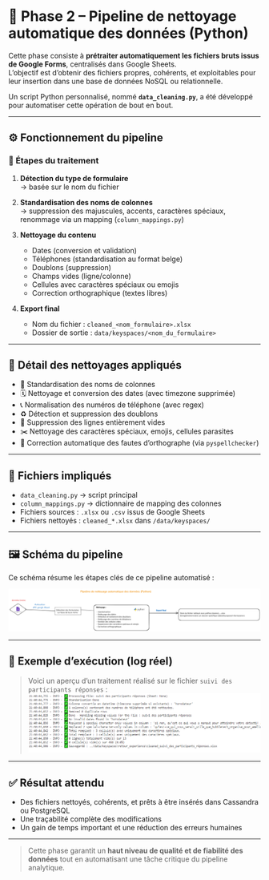 # 🧼 Phase 2 – Pipeline de nettoyage automatique des données (Python)

Cette phase consiste à **prétraiter automatiquement les fichiers bruts issus de Google Forms**, centralisés dans Google Sheets.  
L’objectif est d’obtenir des fichiers propres, cohérents, et exploitables pour leur insertion dans une base de données NoSQL ou relationnelle.

Un script Python personnalisé, nommé **`data_cleaning.py`**, a été développé pour automatiser cette opération de bout en bout.

---

## ⚙️ Fonctionnement du pipeline

### 🔁 Étapes du traitement

1. **Détection du type de formulaire**  
   → basée sur le nom du fichier

2. **Standardisation des noms de colonnes**  
   → suppression des majuscules, accents, caractères spéciaux, renommage via un mapping (`column_mappings.py`)

3. **Nettoyage du contenu**  
   - Dates (conversion et validation)
   - Téléphones (standardisation au format belge)
   - Doublons (suppression)
   - Champs vides (ligne/colonne)
   - Cellules avec caractères spéciaux ou emojis
   - Correction orthographique (textes libres)

4. **Export final**
   - Nom du fichier : `cleaned_<nom_formulaire>.xlsx`
   - Dossier de sortie : `data/keyspaces/<nom_du_formulaire>`

---

## 🧼 Détail des nettoyages appliqués

- 🔡 Standardisation des noms de colonnes  
- 🗓 Nettoyage et conversion des dates (avec timezone supprimée)  
- 📞 Normalisation des numéros de téléphone (avec regex)  
- ♻️ Détection et suppression des doublons  
- 🧼 Suppression des lignes entièrement vides  
- ✂️ Nettoyage des caractères spéciaux, emojis, cellules parasites  
- 🧠 Correction automatique des fautes d’orthographe (via `pyspellchecker`)

---

## 📁 Fichiers impliqués

- `data_cleaning.py` → script principal
- `column_mappings.py` → dictionnaire de mapping des colonnes
- Fichiers sources : `.xlsx` ou `.csv` issus de Google Sheets
- Fichiers nettoyés : `cleaned_*.xlsx` dans `/data/keyspaces/`

---

## 🖼️ Schéma du pipeline

Ce schéma résume les étapes clés de ce pipeline automatisé :

![Schéma pipeline nettoyage](./Pipeline_de_nettoyage_automatique.png)

---

## 📸 Exemple d’exécution (log réel)

> Voici un aperçu d’un traitement réalisé sur le fichier `suivi des participants réponses` :
![Schéma pipeline nettoyage](./exemple_log.PNG)


---

## ✅ Résultat attendu

- Des fichiers nettoyés, cohérents, et prêts à être insérés dans Cassandra ou PostgreSQL
- Une traçabilité complète des modifications
- Un gain de temps important et une réduction des erreurs humaines

---

> Cette phase garantit un **haut niveau de qualité et de fiabilité des données** tout en automatisant une tâche critique du pipeline analytique.
